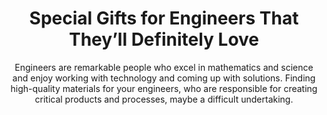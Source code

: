 ---
layout: post
title: Special Gifts for Engineers That They’ll Definitely Love
subtitle: Engineers are remarkable people who excel in mathematics and science and enjoy working with technology and coming up with solutions. Finding high-quality materials for your engineers, who are responsible for creating critical products and processes, maybe a difficult undertaking.
header-img: "img/post/2023/09/copied/medium_gifts_for_engineers_a8701c9982.jpg"
header-style: text
permalink: "/gifts-for-engineers/"
catalog: true
tags:
  - Recipients 
  - Men
---  